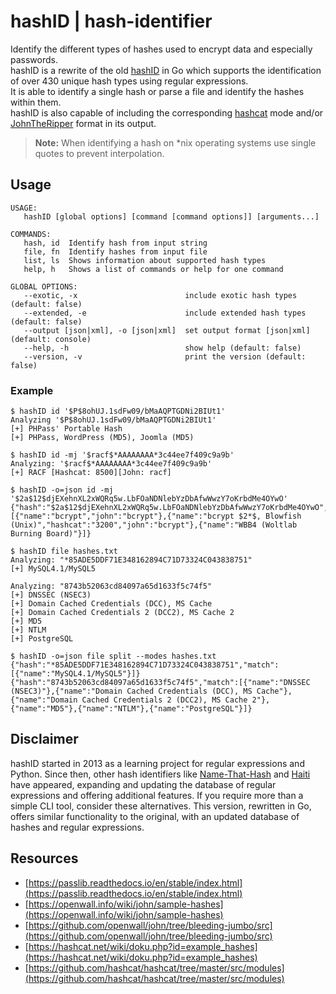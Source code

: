 # hashID | hash-identifier

Identify the different types of hashes used to encrypt data and especially passwords.  
hashID is a rewrite of the old [hashID](https://github.com/psypanda/hashID) in Go which supports the identification of over 430 unique hash types using regular expressions.  
It is able to identify a single hash or parse a file and identify the hashes within them.  
hashID is also capable of including the corresponding [hashcat](https://hashcat.net/hashcat/) mode and/or [JohnTheRipper](https://www.openwall.com/john/) format in its output.  
> **Note:** When identifying a hash on *nix operating systems use single quotes to prevent interpolation.

## Usage

```console
USAGE:
   hashID [global options] [command [command options]] [arguments...]

COMMANDS:
   hash, id  Identify hash from input string
   file, fn  Identify hashes from input file
   list, ls  Shows information about supported hash types
   help, h   Shows a list of commands or help for one command

GLOBAL OPTIONS:
   --exotic, -x                        include exotic hash types (default: false)
   --extended, -e                      include extended hash types (default: false)
   --output [json|xml], -o [json|xml]  set output format [json|xml] (default: console)
   --help, -h                          show help (default: false)
   --version, -v                       print the version (default: false)
```

### Example

```console
$ hashID id '$P$8ohUJ.1sdFw09/bMaAQPTGDNi2BIUt1'
Analyzing '$P$8ohUJ.1sdFw09/bMaAQPTGDNi2BIUt1'
[+] PHPass' Portable Hash
[+] PHPass, WordPress (MD5), Joomla (MD5)

$ hashID id -mj '$racf$*AAAAAAAA*3c44ee7f409c9a9b'
Analyzing: '$racf$*AAAAAAAA*3c44ee7f409c9a9b'
[+] RACF [Hashcat: 8500][John: racf]

$ hashID -o=json id -mj '$2a$12$djEXehnXL2xWQRq5w.LbFOaNDNlebYzDbAfwWwzY7oKrbdMe4OYwO'
{"hash":"$2a$12$djEXehnXL2xWQRq5w.LbFOaNDNlebYzDbAfwWwzY7oKrbdMe4OYwO","match":[{"name":"bcrypt","john":"bcrypt"},{"name":"bcrypt $2*$, Blowfish (Unix)","hashcat":"3200","john":"bcrypt"},{"name":"WBB4 (Woltlab Burning Board)"}]}

$ hashID file hashes.txt
Analyzing: "*85ADE5DDF71E348162894C71D73324C043838751"
[+] MySQL4.1/MySQL5 

Analyzing: "8743b52063cd84097a65d1633f5c74f5"
[+] DNSSEC (NSEC3) 
[+] Domain Cached Credentials (DCC), MS Cache 
[+] Domain Cached Credentials 2 (DCC2), MS Cache 2 
[+] MD5 
[+] NTLM 
[+] PostgreSQL

$ hashID -o=json file split --modes hashes.txt
{"hash":"*85ADE5DDF71E348162894C71D73324C043838751","match":[{"name":"MySQL4.1/MySQL5"}]}
{"hash":"8743b52063cd84097a65d1633f5c74f5","match":[{"name":"DNSSEC (NSEC3)"},{"name":"Domain Cached Credentials (DCC), MS Cache"},{"name":"Domain Cached Credentials 2 (DCC2), MS Cache 2"},{"name":"MD5"},{"name":"NTLM"},{"name":"PostgreSQL"}]}
```

## Disclaimer

hashID started in 2013 as a learning project for regular expressions and Python. Since then, other hash identifiers like [Name-That-Hash](https://github.com/HashPals/Name-That-Hash) and [Haiti](https://github.com/noraj/haiti) have appeared, expanding and updating the database of regular expressions and offering additional features. If you require more than a simple CLI tool, consider these alternatives. This version, rewritten in Go, offers similar functionality to the original, with an updated database of hashes and regular expressions.

## Resources

- [https://passlib.readthedocs.io/en/stable/index.html](https://passlib.readthedocs.io/en/stable/index.html)
- [https://openwall.info/wiki/john/sample-hashes](https://openwall.info/wiki/john/sample-hashes)
- [https://github.com/openwall/john/tree/bleeding-jumbo/src](https://github.com/openwall/john/tree/bleeding-jumbo/src)
- [https://hashcat.net/wiki/doku.php?id=example_hashes](https://hashcat.net/wiki/doku.php?id=example_hashes)
- [https://github.com/hashcat/hashcat/tree/master/src/modules](https://github.com/hashcat/hashcat/tree/master/src/modules)
